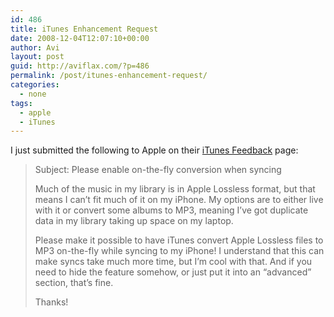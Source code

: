 ```yaml
---
id: 486
title: iTunes Enhancement Request
date: 2008-12-04T12:07:10+00:00
author: Avi
layout: post
guid: http://aviflax.com/?p=486
permalink: /post/itunes-enhancement-request/
categories:
  - none
tags:
  - apple
  - iTunes
---
```

I just submitted the following to Apple on their [iTunes Feedback](http://www.apple.com/feedback/itunesapp.html) page:

> Subject: Please enable on-the-fly conversion when syncing
> 
> Much of the music in my library is in Apple Lossless format, but that means I can&#8217;t fit much of it on my iPhone. My options are to either live with it or convert some albums to MP3, meaning I&#8217;ve got duplicate data in my library taking up space on my laptop.
> 
> Please make it possible to have iTunes convert Apple Lossless files to MP3 on-the-fly while syncing to my iPhone! I understand that this can make syncs take much more time, but I&#8217;m cool with that. And if you need to hide the feature somehow, or just put it into an &#8220;advanced&#8221; section, that&#8217;s fine.
> 
> Thanks!